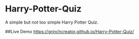 # Harry-Potter-Quiz

A simple but not too simple Harry Potter Quiz. 

##Live Demo
https://grinchcreator.github.io/Harry-Potter-Quiz/
